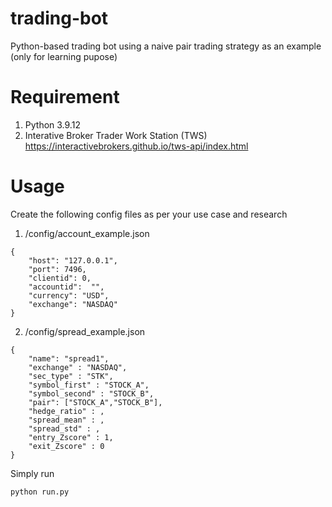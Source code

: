 # trading-bot
Python-based trading bot using a naive pair trading strategy as an example (only for learning pupose)

# Requirement

1. Python 3.9.12
2. Interative Broker Trader Work Station (TWS) <br/>
https://interactivebrokers.github.io/tws-api/index.html

# Usage

Create the following config files as per your use case and research

1. /config/account_example.json
```
{
    "host": "127.0.0.1",                                         
    "port": 7496,                                                 
    "clientid": 0,                                                  
    "accountid":  "",
    "currency": "USD",
    "exchange": "NASDAQ"
}       
```

2. /config/spread_example.json
```
{
    "name": "spread1",
    "exchange" : "NASDAQ",
    "sec_type" : "STK",
    "symbol_first" : "STOCK_A",
    "symbol_second" : "STOCK_B",
    "pair": ["STOCK_A","STOCK_B"],
    "hedge_ratio" : ,                                                                 
    "spread_mean" : ,                         
    "spread_std" : , 
    "entry_Zscore" : 1,
    "exit_Zscore" : 0
}     
```
Simply run
```
python run.py
```

